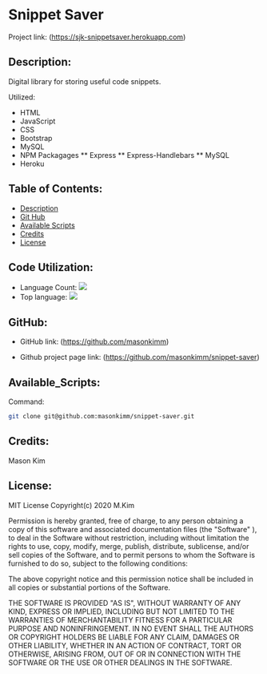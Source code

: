 # Snippet Saver

Project link: (https://sjk-snippetsaver.herokuapp.com)


## Description:

Digital library for storing useful code snippets.


Utilized: 
* HTML
* JavaScript
* CSS
* Bootstrap
* MySQL
* NPM Packagages 
 ** Express
 ** Express-Handlebars
 ** MySQL
* Heroku


## Table of Contents:

* [Description](#Description)
* [Git Hub](#GitHub)
* [Available Scripts](#Available_Scripts)
* [Credits](#Credits)
* [License](#License)

## Code Utilization: 
* Language Count: ![](https://img.shields.io/github/languages/count/masonkimm/snippet-saver)
* Top language: ![](https://img.shields.io/github/languages/top/masonkimm/snippet-saver)

## GitHub:
* GitHub link: (https://github.com/masonkimm)

* Github project page link: (https://github.com/masonkimm/snippet-saver)


## Available_Scripts:
Command: 
```sh
git clone git@github.com:masonkimm/snippet-saver.git
```
## Credits: 

Mason Kim

## License: 

MIT License Copyright(c) 2020 M.Kim

Permission is hereby granted, free of charge, to any person obtaining a copy of this software and associated documentation files (the "Software" ), to deal in the Software without restriction, including without limitation the rights to use, copy, modify, merge, publish, distribute, sublicense, and/or sell copies of the Software, and to permit persons to whom the Software is furnished to do so, subject to the following conditions:

The above copyright notice and this permission notice shall be included in all copies or substantial portions of the Software.

THE SOFTWARE IS PROVIDED "AS IS",  WITHOUT WARRANTY OF ANY KIND, EXPRESS OR IMPLIED, INCLUDING BUT NOT LIMITED TO THE WARRANTIES OF MERCHANTABILITY FITNESS FOR A PARTICULAR PURPOSE AND NONINFRINGEMENT. IN NO EVENT SHALL THE AUTHORS OR COPYRIGHT HOLDERS BE LIABLE FOR ANY CLAIM, DAMAGES OR OTHER LIABILITY, WHETHER IN AN ACTION OF CONTRACT, TORT OR OTHERWISE, ARISING FROM, OUT OF OR IN CONNECTION WITH THE SOFTWARE OR THE USE OR OTHER DEALINGS IN THE SOFTWARE.

